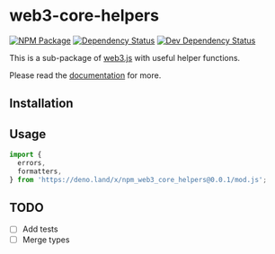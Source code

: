 # web3-core-helpers

[![NPM Package][npm-image]][npm-url] [![Dependency Status][deps-image]][deps-url] [![Dev Dependency Status][deps-dev-image]][deps-dev-url]

This is a sub-package of [web3.js][repo] with useful helper functions.

Please read the [documentation][docs] for more.

## Installation

## Usage

```js
import {
  errors,
  formatters,
} from 'https://deno.land/x/npm_web3_core_helpers@0.0.1/mod.js';
```

## TODO
- [ ] Add tests
- [ ] Merge types

[docs]: http://web3js.readthedocs.io/en/1.0/
[repo]: https://github.com/ethereum/web3.js
[npm-image]: https://img.shields.io/npm/v/web3-core-helpers.svg
[npm-url]: https://npmjs.org/package/web3-core-helpers
[deps-image]: https://david-dm.org/ethereum/web3.js/1.x/status.svg?path=packages/web3-core-helpers
[deps-url]: https://david-dm.org/ethereum/web3.js/1.x?path=packages/web3-core-helpers
[deps-dev-image]: https://david-dm.org/ethereum/web3.js/1.x/dev-status.svg?path=packages/web3-core-helpers
[deps-dev-url]: https://david-dm.org/ethereum/web3.js/1.x?type=dev&path=packages/web3-core-helpers